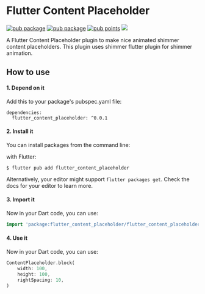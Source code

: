 # Flutter Content Placeholder

[![pub package](https://img.shields.io/pub/v/flutter_content_placeholder.svg)](https://pub.dartlang.org/packages/flutter_content_placeholder)
[![pub package](https://img.shields.io/pub/v/underscore.svg)](https://pub.dartlang.org/packages/flutter_content_placeholder)
[![pub points](https://img.shields.io/pub/points/underscore?color=2E8B57&label=pub%20points)](https://pub.dev/packages/flutter_content_placeholder/score)
[![](https://img.shields.io/badge/license-MIT-green)](https://github.com/bitinfinitywebsolutions/flutter_content_placeholder/blob/master/LICENSE)

A Flutter Content Placeholder plugin to make nice animated shimmer content placeholders. This plugin uses shimmer flutter plugin for shimmer animation.

## How to use

#### 1. Depend on it

Add this to your package's pubspec.yaml file:

```
dependencies:
  flutter_content_placeholder: ^0.0.1
```

#### 2. Install it

You can install packages from the command line:

with Flutter:

```
$ flutter pub add flutter_content_placeholder
```

Alternatively, your editor might support `flutter packages get`. Check the docs for your editor to learn more.

#### 3. Import it

Now in your Dart code, you can use:

```dart
import 'package:flutter_content_placeholder/flutter_content_placeholder.dart';
```

#### 4. Use it

Now in your Dart code, you can use:

```dart
ContentPlaceholder.block(
    width: 100,
    height: 100,
    rightSpacing: 10,
)
```
